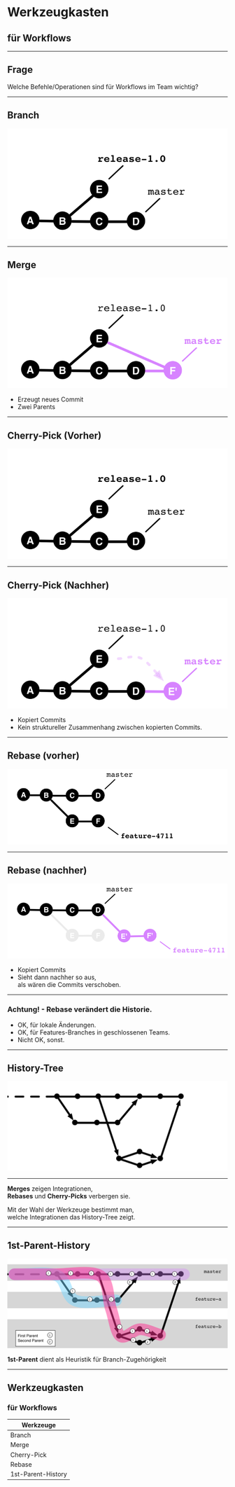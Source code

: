 

# Werkzeugkasten

## für Workflows

---

## Frage

Welche Befehle/Operationen sind für Workflows im Team wichtig?

---


## Branch

 ![Branch Nachher](abb-branches-beispiel-nachher.png)

---

## Merge

![Branch Merge](abb-branches-beispiel-merge.png)

* Erzeugt neues Commit
* Zwei Parents


---

## Cherry-Pick (Vorher)

![Branch Nachher](abb-branches-beispiel-nachher.png)

---

## Cherry-Pick (Nachher)

 ![Rebase nachher](abb-branches-beispiel-cherry-pick.png)

  * Kopiert Commits
  * Kein struktureller Zusammenhang zwischen kopierten Commits.

---

## Rebase (vorher)

  ![Rebase vorher](abb-branches-beispiel-rebase-vorher.png)

---

## Rebase (nachher)

  ![Rebase nachher](abb-branches-beispiel-rebase-nachher.png)

 * Kopiert Commits
 * Sieht dann nachher so aus,<br/>
   als wären die Commits verschoben.


---


### Achtung! -  Rebase verändert die Historie.

* OK, für lokale Änderungen.
* OK, für Features-Branches in geschlossenen Teams.
* Nicht OK, sonst.

---

## History-Tree

![History-Tree](abb-1st-parent-history-0.png)

---

**Merges** zeigen Integrationen, <BR/>
**Rebases** und **Cherry-Picks** verbergen sie.
<BR/>

Mit der Wahl der Werkzeuge bestimmt man,<BR/>
welche Integrationen das History-Tree zeigt.

---

1st-Parent-History
------------------

![1st-Parent-History](abb-1st-parent-history-2.png)

**1st-Parent** dient als Heuristik für Branch-Zugehörigkeit

---

## Werkzeugkasten

### für Workflows

| Werkzeuge             |
|-----------------------|
| Branch                |
| Merge                 |
| Cherry-Pick           |
| Rebase                |
| 1st-Parent-History    |

